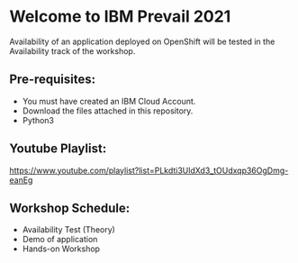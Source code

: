 # Welcome to IBM Prevail 2021

Availability of an application deployed on OpenShift will be tested in the Availability track of the workshop.

## Pre-requisites:

   * You must have created an IBM Cloud Account.
   * Download the files attached in this repository.
   * Python3

## Youtube Playlist:
https://www.youtube.com/playlist?list=PLkdti3UldXd3_tOUdxqp36OgDmg-eanEg
## Workshop Schedule:
 
 * Availability Test (Theory) 
 * Demo of application 
 * Hands-on Workshop



